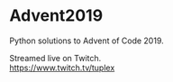 # Advent2019
Python solutions to Advent of Code 2019.

Streamed live on Twitch.  
https://www.twitch.tv/tuplex
